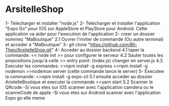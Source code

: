# ArsitelleShop

1- Telecharger  et installer "node.js"
2- Telecharger et installer l'application "Expo Go" pour IOS sur AppleStore et PlayStore pour Android.
Cette application va aider pour l'execution de l'application
2- creer un dossier nommez "MaBoutique"
    2.1 Ouvrer l'inviter de commande (Ou autre terminal) et acceder à "MaBoutique"
3- git clone "https://github.com/Bil-Theo/ArsitelleShop.git"
4- Acceder au dossier backend 
    4.1 taper la commande: << node init >> pour configurer le serveur
    4.2 Sauter toutes les propositions jusqu'à celle >> entry point: (index.js) changer en server.js
    4.3 Executer les commandes:
              >>npm install -g express
              >>npm install -g nodemon
              >>nodemon server   (cette commande lance le server)
5-  Executee la commande:
              >>npm install -g expo-cli
    5.1 ensuite acceder au dossier AristelleBoutique et executer la commande
              >>yarn start
    5.2 Scanner le QRcode 
          -Si vous etes sur IOS scanner avec l'application camdera ou le scanneCode de apple
          -Si vous etes sur Android scanner avec l'application Expo go elle meme 
  
